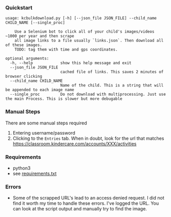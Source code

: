 ### Quickstart

```
usage: kcbulkdownload.py [-h] [--json_file JSON_FILE] --child_name CHILD_NAME [--single_proc]

    Use a Selenium bot to click all of your child's images/videos ~1000 per year and then scrape
    all image links to a file usually `links.json`. Then download all of these images.
    TODO: tag them with time and gps coordinates.

optional arguments:
  -h, --help            show this help message and exit
  --json_file JSON_FILE
                        cached file of links. This saves 2 minutes of browser clicking
  --child_name CHILD_NAME
                        Name of the child. This is a string that will be appended to each image name
  --single_proc         Do not download with multiprocessing. Just use the main Process. This is slower but more debugable
```


### Manual Steps

There are some manual steps required
1. Entering username/password
2. Clicking to the `Entries` tab. When in doubt, look for the url that matches https://classroom.kindercare.com/accounts/XXX/activities


### Requirements

- python3
- see [requirements.txt](../requirements.txt)

### Errors

- Some of the scrapped URL's lead to an access denied request. I did not find it worth my time to handle these errors. I've logged the URL. You can look at the script output and manually try to find the image.
